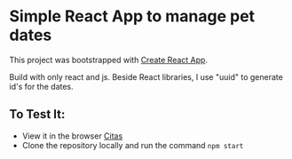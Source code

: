 # Simple React App to manage pet dates

This project was bootstrapped with [Create React App](https://github.com/facebook/create-react-app).

Build with only react and js. Beside React libraries, I use "uuid" to generate id's for the dates.

## To Test It:
- View it in the browser [Citas](https://tender-mayer-11489e.netlify.app/)
- Clone the repository locally and run the command `npm start`

